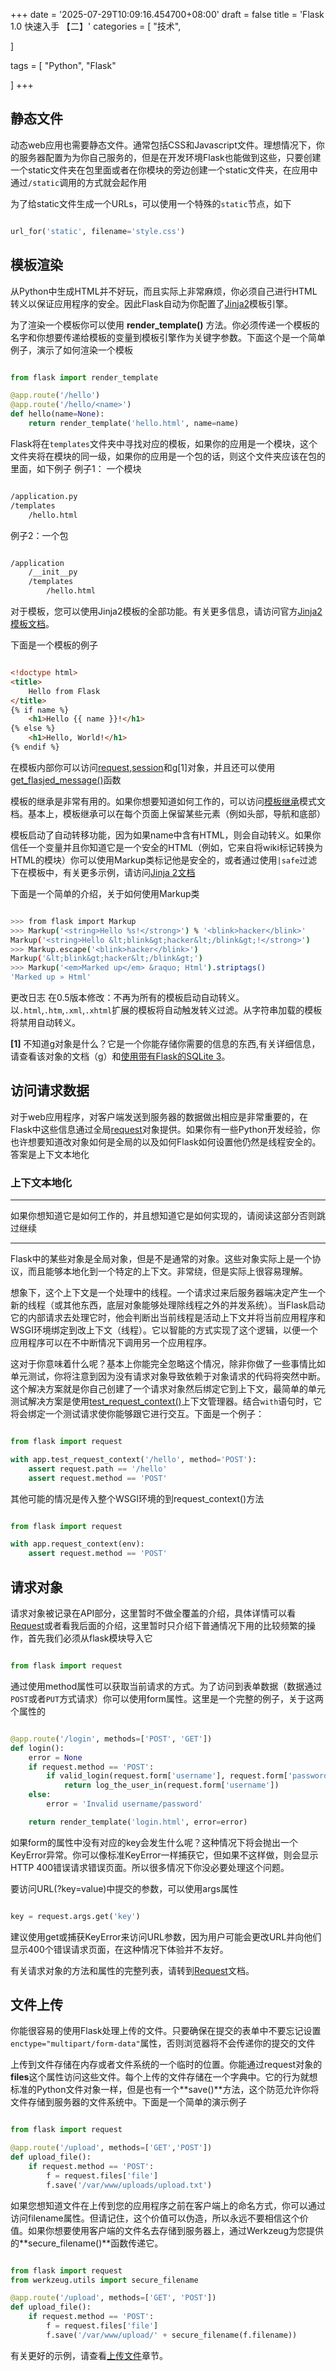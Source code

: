 +++
date = '2025-07-29T10:09:16.454700+08:00'
draft = false
title = 'Flask 1.0 快速入手 【二】'
categories = [
    "技术",

]

tags = [
    "Python",
    "Flask"

]
+++

## 静态文件

动态web应用也需要静态文件。通常包括CSS和Javascript文件。理想情况下，你的服务器配置为为你自己服务的，但是在开发环境Flask也能做到这些，只要创建一个static文件夹在包里面或者在你模块的旁边创建一个static文件夹，在应用中通过`/static`调用的方式就会起作用

为了给static文件生成一个URLs，可以使用一个特殊的`static`节点，如下

```py

url_for('static', filename='style.css')

```

## 模板渲染

从Python中生成HTML并不好玩，而且实际上非常麻烦，你必须自己进行HTML转义以保证应用程序的安全。因此Flask自动为你配置了[Jinja2](http://jinja.pocoo.org/)模板引擎。

为了渲染一个模板你可以使用 **render\_template()** 方法。你必须传递一个模板的名字和你想要传递给模板的变量到模板引擎作为关键字参数。下面这个是一个简单例子，演示了如何渲染一个模板

```py

from flask import render_template

@app.route('/hello')
@app.route('/hello/<name>')
def hello(name=None):
    return render_template('hello.html', name=name)

```

Flask将在`templates`文件夹中寻找对应的模板，如果你的应用是一个模块，这个文件夹将在模块的同一级，如果你的应用是一个包的话，则这个文件夹应该在包的里面，如下例子 例子1： 一个模块

```bash

/application.py
/templates
    /hello.html

```

例子2：一个包

```bash

/application
    /__init__py
    /templates
        /hello.html

```

对于模板，您可以使用Jinja2模板的全部功能。有关更多信息，请访问官方[Jinja2模板文档](http://jinja.pocoo.org/docs/templates)。

下面是一个模板的例子

```html

<!doctype html>
<title>
	Hello from Flask
</title>
{% if name %}
	<h1>Hello {{ name }}!</h1>
{% else %}
	<h1>Hello, World!</h1>
{% endif %}

```

在模板内部你可以访问[request](http://flask.pocoo.org/docs/1.0/api/#flask.request),[session](http://flask.pocoo.org/docs/1.0/api/#flask.session)和[g](http://flask.pocoo.org/docs/1.0/api/#flask.g)[1]对象，并且还可以使用[get\_flasjed\_message()](http://flask.pocoo.org/docs/1.0/api/#flask.get_flashed_messages)函数

模板的继承是非常有用的。如果你想要知道如何工作的，可以访问[模板继承](http://flask.pocoo.org/docs/1.0/patterns/templateinheritance/#template-inheritance)模式文档。基本上，模板继承可以在每个页面上保留某些元素（例如头部，导航和底部）

模板启动了自动转移功能，因为如果name中含有HTML，则会自动转义。如果你信任一个变量并且你知道它是一个安全的HTML（例如，它来自将wiki标记转换为HTML的模块）你可以使用Markup类标记他是安全的，或者通过使用`|safe`过滤下在模板中，有关更多示例，请访问[Jinja 2文档](http://jinja.pocoo.org/)

下面是一个简单的介绍，关于如何使用Markup类

```bash

>>> from flask import Markup
>>> Markup('<string>Hello %s!</strong>') % '<blink>hacker</blink>'
Markup('<string>Hello &lt;blink&gt;hacker&lt;/blink&gt;!</strong>')
>>> Markup.escape('<blink>hacker</blink>')
Markup('&lt;blink&gt;hacker&lt;/blink&gt;')
>>> Markup('<em>Marked up</em> &raquo; Html').striptags()
'Marked up » Html'

```

更改日志 在0.5版本修改：不再为所有的模板启动自动转义。以`.html`,`.htm`,`.xml`,`.xhtml`扩展的模板将自动触发转义过滤。从字符串加载的模板将禁用自动转义。

**[1]** 不知道g对象是什么？它是一个你能存储你需要的信息的东西,有关详细信息，请查看该对象的文档（[g](http://flask.pocoo.org/docs/1.0/api/#flask.g)）和[使用带有Flask的SQLite 3](http://flask.pocoo.org/docs/1.0/patterns/sqlite3/#sqlite3)。

## 访问请求数据

对于web应用程序，对客户端发送到服务器的数据做出相应是非常重要的，在Flask中这些信息通过全局[request](http://flask.pocoo.org/docs/1.0/api/#flask.request)对象提供。如果你有一些Python开发经验，你也许想要知道改对象如何是全局的以及如何Flask如何设置他仍然是线程安全的。答案是上下文本地化

### 上下文本地化

---

如果你想知道它是如何工作的，并且想知道它是如何实现的，请阅读这部分否则跳过继续

---

Flask中的某些对象是全局对象，但是不是通常的对象。这些对象实际上是一个协议，而且能够本地化到一个特定的上下文。非常绕，但是实际上很容易理解。

想象下，这个上下文是一个处理中的线程。一个请求过来后服务器端决定产生一个新的线程（或其他东西，底层对象能够处理除线程之外的并发系统）。当Flask启动它的内部请求去处理它时，他会判断出当前线程是活动上下文并将当前应用程序和WSGI环境绑定到改上下文（线程）。它以智能的方式实现了这个逻辑，以便一个应用程序可以在不中断情况下调用另一个应用程序。

这对于你意味着什么呢？基本上你能完全忽略这个情况，除非你做了一些事情比如单元测试，你将注意到因为没有请求对象导致依赖于对象请求的代码将突然中断。这个解决方案就是你自己创建了一个请求对象然后绑定它到上下文，最简单的单元测试解决方案是使用[test\_request\_context()](http://flask.pocoo.org/docs/1.0/api/#flask.Flask.test_request_context)上下文管理器。结合`with`语句时，它将会绑定一个测试请求使你能够跟它进行交互。下面是一个例子：

```py

from flask import request

with app.test_request_context('/hello', method='POST'):
    assert request.path == '/hello'
    assert request.method == 'POST'

```

其他可能的情况是传入整个WSGI环境的到request\_context()方法

```py

from flask import request

with app.request_context(env):
    assert request.method == 'POST'

```

## 请求对象

请求对象被记录在API部分，这里暂时不做全覆盖的介绍，具体详情可以看[Request](http://flask.pocoo.org/docs/1.0/api/#flask.Request)或者看我后面的介绍，这里暂时只介绍下普通情况下用的比较频繁的操作，首先我们必须从flask模块导入它

```py

from flask import request

```

通过使用method属性可以获取当前请求的方式。为了访问到表单数据（数据通过`POST`或者`PUT`方式请求）你可以使用form属性。这里是一个完整的例子，关于这两个属性的

```py

@app.route('/login', methods=['POST', 'GET'])
def login():
    error = None
    if request.method == 'POST':
        if valid_login(request.form['username'], request.form['password']):
            return log_the_user_in(request.form['username'])
    else:
        error = 'Invalid username/password'

    return render_template('login.html', error=error)

```

如果form的属性中没有对应的key会发生什么呢？这种情况下将会抛出一个KeyError异常。你可以像标准KeyError一样捕获它，但如果不这样做，则会显示HTTP 400错误请求错误页面。所以很多情况下你没必要处理这个问题。

要访问URL(?key=value)中提交的参数，可以使用args属性

```py

key = request.args.get('key')

```

建议使用get或捕获KeyError来访问URL参数，因为用户可能会更改URL并向他们显示400个错误请求页面，在这种情况下体验并不友好。

有关请求对象的方法和属性的完整列表，请转到[Request](http://flask.pocoo.org/docs/1.0/api/#flask.Request)文档。

## 文件上传

你能很容易的使用Flask处理上传的文件。只要确保在提交的表单中不要忘记设置`enctype="multipart/form-data"`属性，否则浏览器将不会传递你的提交的文件

上传到文件存储在内存或者文件系统的一个临时的位置。你能通过request对象的**files**这个属性访问这些文件。每个上传的文件存储在一个字典中。它的行为就想标准的Python文件对象一样，但是也有一个\*\*save()\*\*方法，这个防范允许你将文件存储到服务器的文件系统中。下面是一个简单的演示例子

```py

from flask import request

@app.route('/upload', methods=['GET','POST'])
def upload_file():
    if request.method == 'POST':
        f = request.files['file']
        f.save('/var/www/uploads/upload.txt')

```

如果您想知道文件在上传到您的应用程序之前在客户端上的命名方式，你可以通过访问filename属性。但请记住，这个价值可以伪造，所以永远不要相信这个价值。如果你想要使用客户端的文件名去存储到服务器上，通过Werkzeug为您提供的\*\*secure\_filename()\*\*函数传递它。

```py

from flask import request
from werkzeug.utils import secure_filename

@app.route('/upload', methods=['GET', 'POST'])
def upload_file():
    if request.method == 'POST':
        f = request.files['file']
        f.save('/var/www/upload/' + secure_filename(f.filename))

```

有关更好的示例，请查看[上传文件](http://flask.pocoo.org/docs/1.0/patterns/fileuploads/#uploading-files)章节。

